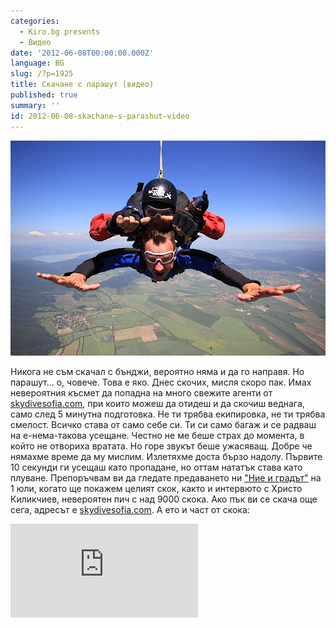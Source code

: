 ```yaml
---
categories:
  - Kiro.bg presents
  - Видео
date: '2012-06-08T00:00:00.000Z'
language: BG
slug: /?p=1925
title: Скачане с парашут (видео)
published: true
summary: ''
id: 2012-06-08-skachane-s-parashut-video
---
```


![](https://raw.githubusercontent.com/kirilchristov/blog_images/main/2012/06/IMG_5688.jpg)

 Никога не съм скачал с бънджи, вероятно няма и да го направя. Но парашут... о, човече. Това е яко. Днес скочих, мисля скоро пак. Имах невероятния късмет да попадна на много свежите агенти от [skydivesofia.com](http://skydivesofia.com), при които можеш да отидеш и да скочиш веднага, само след 5 минутна подготовка. Не ти трябва екипировка, не ти трябва смелост. Всичко става от само себе си. Ти си само багаж и се радваш на е-нема-такова усещане. Честно не ме беше страх до момента, в който не отвориха вратата. Но горе звукът беше ужасяващ. Добре че нямахме време да му мислим. Излетяхме доста бързо надолу. Първите 10 секунди ги усещаш като пропадане, но оттам нататък става като плуване. Препоръчвам ви да гледате предаването ни ["Ние и градът"](http://www.facebook.com/pages/%D0%9D%D0%B8%D0%B5-%D0%B8-%D0%B3%D1%80%D0%B0%D0%B4%D1%8A%D1%82/155304431225883) на 1 юли, когато ще покажем целият скок, както и интервюто с Христо Киликчиев, невероятен пич с над 9000 скока. Ако пък ви се скача още сега, адресът е [skydivesofia.com](http://skydivesofia.com). А ето и част от скока:

<div className="youtube_video"><iframe src="http://www.youtube.com/embed/-Xh_05gy4UU?rel=0" frameborder="0" allowfullscreen></iframe></div>
